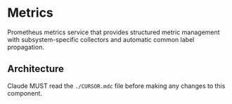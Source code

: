 # Metrics

Prometheus metrics service that provides structured metric management with subsystem-specific collectors and automatic common label propagation.

## Architecture  
Claude MUST read the `./CURSOR.mdc` file before making any changes to this component.